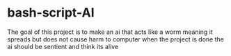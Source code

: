 # bash-script-AI
The goal of this project is to make an ai that acts like a worm meaning it spreads but does not cause harm to computer
when the project is done the ai should be sentient and think its alive
